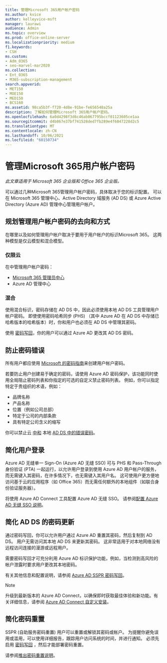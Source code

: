 ```yaml
---
title: 管理Microsoft 365用户帐户密码
ms.author: kvice
author: kelleyvice-msft
manager: laurawi
audience: Admin
ms.topic: overview
ms.prod: office-online-server
ms.localizationpriority: medium
f1.keywords:
- CSH
ms.custom:
- Adm_O365
- seo-marvel-mar2020
ms.collection:
- Ent_O365
- M365-subscription-management
search.appverid:
- MET150
- MOE150
- MED150
- BCS160
ms.assetid: 98ca5b3f-f720-4d8e-91be-fe656548a25a
description: 了解如何管理Microsoft 365用户帐户密码。
ms.openlocfilehash: 6a0d4298f3d6c46ab067795bccf01123605ce1aa
ms.sourcegitcommit: d4b867e37bf741528ded7fb289e4f6847228d2c5
ms.translationtype: MT
ms.contentlocale: zh-CN
ms.lasthandoff: 10/06/2021
ms.locfileid: "60150734"
---
```

# <a name="manage-microsoft-365-user-account-passwords"></a>管理Microsoft 365用户帐户密码

*此文章适用于 Microsoft 365 企业版和 Office 365 企业版。* 

可以通过几种Microsoft 365管理用户帐户密码，具体取决于您的标识配置。 可以在 Microsoft 365 管理中心、Active Directory 域服务 (AD DS) 或 Azure Active Directory (Azure AD) 管理中心管理用户帐户。 [](/admin)

## <a name="plan-for-where-and-how-you-will-manage-your-user-account-passwords"></a>规划管理用户帐户密码的去向和方式

在哪里以及如何管理用户帐户取决于要用于用户帐户的标识Microsoft 365。 这两种模型是仅云模型和混合模型。
  
### <a name="cloud-only"></a>仅限云

在中管理用户帐户密码：

- [Microsoft 365 管理员中心](/admin)
- Azure AD 管理中心
    
### <a name="hybrid"></a>混合

使用混合标识，密码存储在 AD DS 中，因此必须使用本地 AD DS 工具管理用户帐户密码。 即使使用密码哈希同步 (PHS) （其中 Azure AD 在 AD DS 中存储已哈希版本的哈希版本）时，你和用户也必须在 AD DS 中管理其密码。

使用 [密码写回](#pw_writeback)，你的用户可以通过 Azure AD 更改其 AD DS 密码。

## <a name="prevent-bad-passwords"></a>防止密码错误

所有用户都应使用 [Microsoft 的密码指南](https://www.microsoft.com/research/publication/password-guidance)来创建用户帐户密码。

若要防止用户创建易于确定的密码，请使用 Azure AD 密码保护，该功能同时使用全局阻止密码列表和你指定的可选的自定义禁止密码列表。 例如，你可以指定特定于贵组织的术语，例如：

- 品牌名称
- 产品名称
- 位置（例如公司总部）
- 特定于公司的内部条款
- 具有特定公司含义的缩写

你可以禁止云 [中和](/azure/active-directory/authentication/concept-password-ban-bad) 本地 [AD DS 中的错误密码](/azure/active-directory/authentication/concept-password-ban-bad-on-premises)。

## <a name="simplify-user-sign-in"></a>简化用户登录

Azure AD 无缝单一 Sign-On (Azure AD 无缝 SSO) 可与 PHS 和 Pass-Through 身份验证 (PTA) 一起运行，以允许用户登录到使用 Azure AD 用户帐户的服务，而无需键入其密码，在许多情况下，也无需键入其用户名。 这可使用户更方便地访问基于云的应用程序（如 Office 365）而无需任何额外的本地组件（如联合身份验证服务器）。

将使用 Azure AD Connect 工具配置 Azure AD 无缝 SSO。 请参阅[配置 Azure AD 无缝 SSO 说明](/azure/active-directory/connect/active-directory-aadconnect-sso-quick-start)。

<a name="pw_writeback"></a>
## <a name="simplify-password-updates-to-ad-ds"></a>简化 AD DS 的密码更新

通过密码写回，你可以允许用户通过 Azure AD 重置其密码，然后复制到 AD DS。 用户无需访问其本地 AD DS 来更新其密码。 这非常适用于对本地网络没有远程访问连接的漫游或远程用户。

需要密码写回才可充分利用 Azure AD 标识保护功能，例如，当检测到高风险的帐户泄露时要求用户更改其本地密码。

有关其他信息和配置说明，请参阅 [Azure AD SSPR 密码写回](/azure/active-directory/active-directory-passwords-writeback)。

>[!Note]
>升级到最新版本的 Azure AD Connect，以确保即时获取最佳体验和新功能。有关详细信息，请参阅 [Azure AD Connect 自定义安装](/azure/active-directory/connect/active-directory-aadconnect-get-started-custom)。
>

## <a name="simplify-password-resets"></a>简化密码重置

SSPR (自助服务密码重置) 用户可以重置或解锁其密码或帐户。 为提醒你避免误用或滥用，可以使用详细报告，跟踪用户访问系统的时间，并进行通知。 必须先启用 [密码写回](#pw_writeback) ，然后才能部署密码重置。

请参阅[推出密码重置说明](/azure/active-directory/authentication/howto-sspr-deployment)。